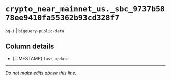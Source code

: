 # `crypto_near_mainnet_us._sbc_9737b5878ee9410fa55362b93cd328f7`
`bq-1` | `bigquery-public-data`

## Column details
* [TIMESTAMP] `last_update`

-------------------------------------------------------------------------------
*Do not make edits above this line.*
